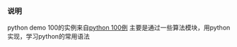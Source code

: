 ### 说明
python demo 100的实例来自[python 100例](https://www.runoob.com/python/python-100-examples.html)
主要是通过一些算法模块，用python实现，学习python的常用语法